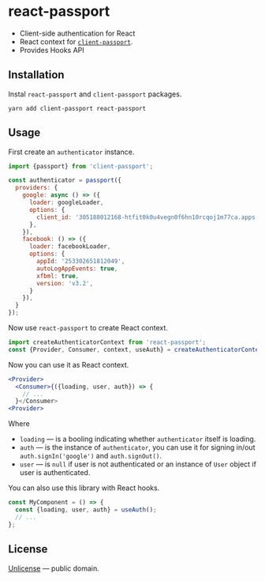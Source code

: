 # react-passport

- Client-side authentication for React
- React context for [`client-passport`](https://github.com/streamich/client-passport).
- Provides Hooks API


## Installation

Instal `react-passport` and `client-passport` packages.

```shell
yarn add client-passport react-passport
```


## Usage

First create an `authenticator` instance.

```js
import {passport} from 'client-passport';

const authenticator = passport({
  providers: {
    google: async () => ({
      loader: googleLoader,
      options: {
        client_id: '305188012168-htfit0k0u4vegn0f6hn10rcqoj1m77ca.apps.googleusercontent.com',
      },
    }),
    facebook: () => ({
      loader: facebookLoader,
      options: {
        appId: '253302651812049',
        autoLogAppEvents: true,
        xfbml: true,
        version: 'v3.2',
      }
    }),
  }
});
```

Now use `react-passport` to create React context.

```js
import createAuthenticatorContext from 'react-passport';
const {Provider, Consumer, context, useAuth} = createAuthenticatorContext(authenticator);
```

Now you can use it as React context.

```jsx
<Provider>
  <Consumer>{({loading, user, auth}) => {
    // ...
  }</Consumer>
<Provider>
```

Where

- `loading` &mdash; is a booling indicating whether `authenticator` itself is loading.
- `auth` &mdash; is the instance of `authenticator`, you can use it for signing in/out `auth.signIn('google')` and `auth.signOut()`.
- `user` &mdash; is `null` if user is not authenticated or an instance of `User` object if user is authenticated.

You can also use this library with React hooks.

```js
const MyComponent = () => {
  const {loading, user, auth} = useAuth();
  // ...
};
```


## License

[Unlicense](LICENSE) &mdash; public domain.
